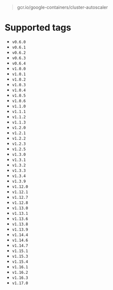 > gcr.io/google-containers/cluster-autoscaler

# Supported tags
- `v0.6.0`
- `v0.6.1`
- `v0.6.2`
- `v0.6.3`
- `v0.6.4`
- `v1.0.0`
- `v1.0.1`
- `v1.0.2`
- `v1.0.3`
- `v1.0.4`
- `v1.0.5`
- `v1.0.6`
- `v1.1.0`
- `v1.1.1`
- `v1.1.2`
- `v1.1.3`
- `v1.2.0`
- `v1.2.1`
- `v1.2.2`
- `v1.2.3`
- `v1.2.5`
- `v1.3.0`
- `v1.3.1`
- `v1.3.2`
- `v1.3.3`
- `v1.3.4`
- `v1.3.9`
- `v1.12.0`
- `v1.12.1`
- `v1.12.7`
- `v1.12.8`
- `v1.13.0`
- `v1.13.1`
- `v1.13.6`
- `v1.13.8`
- `v1.13.9`
- `v1.14.4`
- `v1.14.6`
- `v1.14.7`
- `v1.15.1`
- `v1.15.3`
- `v1.15.4`
- `v1.16.1`
- `v1.16.2`
- `v1.16.3`
- `v1.17.0`